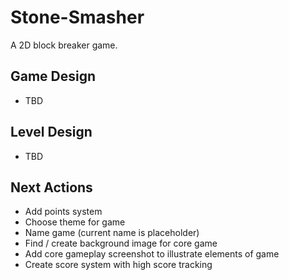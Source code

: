 # Stone-Smasher
A 2D block breaker game.

## Game Design
- TBD

## Level Design
- TBD

## Next Actions
- Add points system
- Choose theme for game
- Name game (current name is placeholder)
- Find / create background image for core game
- Add core gameplay screenshot to illustrate elements of game
- Create score system with high score tracking
